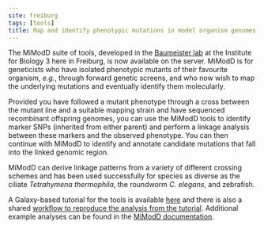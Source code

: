 ```yaml
---
site: freiburg
tags: [tools]
title: Map and identify phenotypic mutations in model organism genomes
---
```


The MiModD suite of tools, developed in the
[Baumeister lab](https://celegans.de/mimodd/) at the Institute for Biology 3
here in Freiburg, is now available on the server.
MiModD is for geneticists who have isolated phenotypic mutants of their
favourite organism, *e.g.*, through forward genetic screens, and who now wish
to map the underlying mutations and eventually identify them molecularly.

Provided you have followed a mutant phenotype through a cross between the
mutant line and a suitable mapping strain and have sequenced recombinant
offspring genomes, you can use the MiModD tools to identify marker SNPs
(inherited from either parent) and perform a linkage analysis between these
markers and the observed phenotype. You can then continue with MiModD to
identify and annotate candidate mutations that fall into the linked genomic
region.

MiModD can derive linkage patterns from a variety of different crossing
schemes and has been used successfully for species as diverse as the ciliate
*Tetrahymena thermophila*, the roundworm *C. elegans*, and zebrafish.

A Galaxy-based tutorial for the tools is available
[here](https://galaxyproject.github.io/training-material/topics/variant-analysis/tutorials/mapping-by-sequencing/tutorial.html) and there is also a shared
[workflow to reproduce the analysis from the tutorial](https://usegalaxy.eu/u/wolfgang-maier/w/identify-phenotypic-mutation-in-arabidopsis).
Additional example analyses can be found in the
[MiModD documentation](https://mimodd.readthedocs.io/en/default/tutorial.html).
